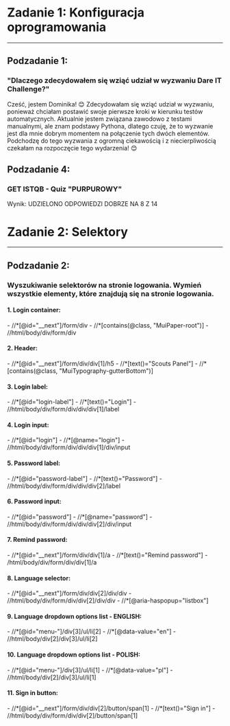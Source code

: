 # Zadanie 1: Konfiguracja oprogramowania
___
<h2>Podzadanie 1:</h2> 
<h3>"Dlaczego zdecydowałem się wziąć udział w wyzwaniu Dare IT Challenge?"</h3>

Cześć, jestem Dominika! :blush: Zdecydowałam się wziąć udział w wyzwaniu, ponieważ chciałam postawić swoje pierwsze kroki w kierunku testów automatycznych. Aktualnie jestem związana zawodowo z testami manualnymi, ale znam podstawy Pythona, dlatego czuję, że to wyzwanie jest dla mnie dobrym momentem na połączenie tych dwóch elementów. Podchodzę do tego wyzwania z ogromną ciekawością i z niecierpliwością czekałam na rozpoczęcie tego wydarzenia! :blush: 

<h2>Podzadanie 4:</h2> 
<h3>GET ISTQB  - Quiz "PURPUROWY" </h3>
Wynik: UDZIELONO ODPOWIEDZI DOBRZE NA 8 Z 14


# Zadanie 2: Selektory
___
<h2>Podzadanie 2:</h2> 
<h3>Wyszukiwanie selektorów na stronie logowania. Wymień wszystkie elementy, które znajdują się na stronie logowania.</h3>

<h4>1. Login container:</h4>
- //*[@id="__next"]/form/div
- //*[contains(@class, "MuiPaper-root")]
- //html/body/div/form/div

<h4>2. Header:</h4>
- //*[@id="__next"]/form/div/div[1]/h5
- //*[text()="Scouts Panel"]
- //*[contains(@class, "MuiTypography-gutterBottom")]

<h4>3. Login label:</h4>
- //*[@id="login-label"]
- //*[text()="Login"]
- //html/body/div/form/div/div/div[1]/label

<h4>4. Login input:</h4>
- //*[@id="login"]
- //*[@name="login"]
- //html/body/div/form/div/div/div[1]/div/input

<h4>5. Password label:</h4>
- //*[@id="password-label"]
- //*[text()="Password"]
- //html/body/div/form/div/div/div[2]/label

<h4>6. Password input:</h4>
- //*[@id="password"]
- //*[@name="password"]
- //html/body/div/form/div/div/div[2]/div/input

<h4>7. Remind password:</h4> 
- //*[@id="__next"]/form/div/div[1]/a
- //*[text()="Remind password"]
- /html/body/div/form/div/div[1]/a

<h4>8. Language selector:</h4>
- //*[@id="__next"]/form/div/div[2]/div/div
- //html/body/div/form/div/div[2]/div/div
- //*[@aria-haspopup="listbox"]

<h4>9. Language dropdown options list - ENGLISH:</h4>
- //*[@id="menu-"]/div[3]/ul/li[2]
- //*[@data-value="en"]
- //html/body/div[2]/div[3]/ul/li[2]

<h4>10. Language dropdown options list - POLISH:</h4>
- //*[@id="menu-"]/div[3]/ul/li[1]
- //*[@data-value="pl"]
- //html/body/div[2]/div[3]/ul/li[1]

<h4>11. Sign in button:</h4>
- //*[@id="__next"]/form/div/div[2]/button/span[1]
- //*[text()="Sign in"]
- //html/body/div/form/div/div[2]/button/span[1]